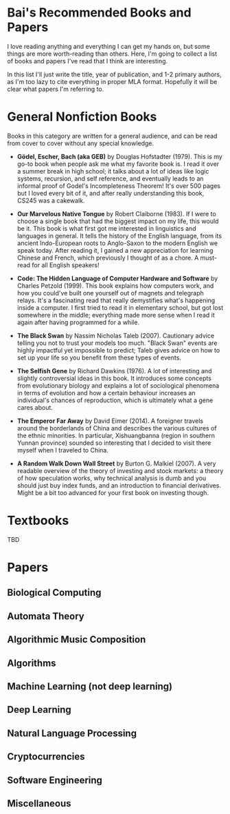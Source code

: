 # Bai's Recommended Books and Papers

I love reading anything and everything I can get my hands on, but some things are more worth-reading than others. Here, I'm going to collect a list of books and papers I've read that I think are interesting.

In this list I'll just write the title, year of publication, and 1-2 primary authors, as I'm too lazy to cite everything in proper MLA format. Hopefully it will be clear what papers I'm referring to.

# General Nonfiction Books

Books in this category are written for a general audience, and can be read from cover to cover without any special knowledge.

* **Gödel, Escher, Bach (aka GEB)** by Douglas Hofstadter (1979). This is my go-to book when people ask me what my favorite book is. I read it over a summer break in high school; it talks about a lot of ideas like logic systems, recursion, and self reference, and eventually leads to an informal proof of Godel's Incompleteness Theorem! It's over 500 pages but I loved every bit of it, and after really understanding this book, CS245 was a cakewalk.

* **Our Marvelous Native Tongue** by Robert Claiborne (1983). If I were to choose a single book that had the biggest impact on my life, this would be it. This book is what first got me interested in linguistics and languages in general. It tells the history of the English language, from its ancient Indo-European roots to Anglo-Saxon to the modern English we speak today. After reading it, I gained a new appreciation for learning Chinese and French, which previously I thought of as a chore. A must-read for all English speakers!

* **Code: The Hidden Language of Computer Hardware and Software** by Charles Petzold (1999). This book explains how computers work, and how you could've built one yourself out of magnets and telegraph relays. It's a fascinating read that really demystifies what's happening inside a computer. I first tried to read it in elementary school, but got lost somewhere in the middle; everything made more sense when I read it again after having programmed for a while.

* **The Black Swan** by Nassim Nicholas Taleb (2007). Cautionary advice telling you not to trust your models too much. "Black Swan" events are highly impactful yet impossible to predict; Taleb gives advice on how to set up your life so you benefit from these types of events.

* **The Selfish Gene** by Richard Dawkins (1976). A lot of interesting and slightly controversial ideas in this book. It introduces some concepts from evolutionary biology and explains a lot of sociological phenomena in terms of evolution and how a certain behaviour increases an individual's chances of reproduction, which is ultimately what a gene cares about.

* **The Emperor Far Away** by David Eimer (2014). A foreigner travels around the borderlands of China and describes the various cultures of the ethnic minorities. In particular, Xishuangbanna (region in southern Yunnan province) sounded so interesting that I decided to visit there myself when I traveled to China.

* **A Random Walk Down Wall Street** by Burton G. Malkiel (2007). A very readable overview of the theory of investing and stock markets: a theory of how speculation works, why technical analysis is dumb and you should just buy index funds, and an introduction to financial derivatives. Might be a bit too advanced for your first book on investing though.

# Textbooks

TBD

# Papers

## Biological Computing
## Automata Theory
## Algorithmic Music Composition
## Algorithms
## Machine Learning (not deep learning)
## Deep Learning
## Natural Language Processing
## Cryptocurrencies
## Software Engineering
## Miscellaneous

